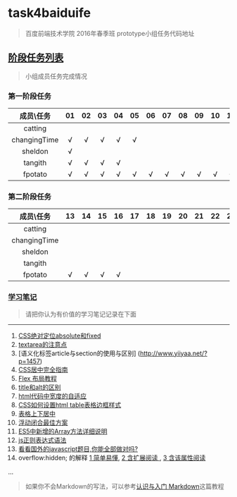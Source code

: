 # task4baiduife
> 百度前端技术学院 2016年春季班 prototype小组任务代码地址


## [阶段任务列表](http://ife.baidu.com/task/all)
> 小组成员任务完成情况

###  第一阶段任务          

| 成员\任务    | 01 | 02 | 03 | 04 | 05 | 06 | 07 | 08 | 09 | 10 | 11 | 12 |
|:------------:|:--:|:--:|:--:|:--:|:--:|:--:|:--:|:--:|:--:|:--:|:--:|:--:|
| catting      |    |    |    |    |    |    |    |    |    |    |    |    |
| changingTime | √  | √  | √  | √  | √  |    |    |    |    |    |    |    |    
| sheldon      | √  |    |    |    |    |    |    |    |    |    |    |    |
| tangith      | √  | √  | √  | √  |    |    |    |    |    |    |    |    |
| fpotato      | √  | √  | √  | √  | √  | √  | √  | √  | √  | √  | √  | √  | 

###  第二阶段任务

| 成员\任务  | 13 | 14 | 15 | 16 | 17 | 18 | 19 | 20 | 21 | 22 | 23 | 24 | 25 | 26 | 27 | 28 | 29 | 30 | 31 | 32 | 33 | 34 | 35 | 36 |
|:----------:|:--:|:--:|:--:|:--:|:--:|:--:|:--:|:--:|:--:|:--:|:--:|:--:|:--:|:--:|:--:|:--:|:--:|:--:|:--:|:--:|:--:|:--:|:--:|:--:|
| catting    |    |    |    |    |    |    |    |    |    |    |    |    |    |    |    |    |    |    |    |    |    |    |    |    |
|changingTime|    |    |    |    |    |    |    |    |    |    |    |    |    |    |    |    |    |    |    |    |    |    |    |    |
| sheldon    |    |    |    |    |    |    |    |    |    |    |    |    |    |    |    |    |    |    |    |    |    |    |    |    |
| tangith    |    |    |    |    |    |    |    |    |    |    |    |    |    |    |    |    |    |    |    |    |    |    |    |    |
| fpotato    | √  | √  | √  | √  |    |    |    |    |    |    |    |    |    |    |    |    |    |    |    |    |    |    |    |    |


### [学习笔记](http://ife.baidu.com/note/all)
> 请把你认为有价值的学习笔记记录在下面


***
1. [CSS绝对定位absolute和fixed](http://ife.baidu.com/note/detail?noteId=41)
2. [textarea的注意点](http://www.monmonkey.com/rumenpian/html/textarea.html)
3. [语义化标签article与section的使用与区别] (http://www.yiiyaa.net/?p=1457)
4. [CSS居中完全指南](http://www.jianshu.com/p/2df4828adfd4)
5. [Flex 布局教程](http://www.ruanyifeng.com/blog/2015/07/flex-grammar.html?utm_source=tuicool)
6. [title和alt的区别](http://www.phpwind.net/read/2006363)
7. [html代码中宽度的自适应](http://zhidao.baidu.com/link?url=A4Uzqy5A3-Lu6oO5PiuRqeDeoOEcCReRZFcepI9pQmmhoysSFHH6wEwy1RXcaeB4FKU-JsLoHqUoKzNNkefXVtcd__PmeFg4LVQauB3h2pm)
8. [CSS如何设置html table表格边框样式]( http://www.divcss5.com/wenji/w503.shtml)
9. [表格上下居中 ](http://bbs.csdn.net/topics/360008038)
10. [浮动闭合最佳方案](http://www.daqianduan.com/3606.html)
11. [ES5中新增的Array方法详细说明](http://www.zhangxinxu.com/wordpress/2013/04/es5%E6%96%B0%E5%A2%9E%E6%95%B0%E7%BB%84%E6%96%B9%E6%B3%95/)
12. [js正则表达式语法](http://blog.csdn.net/zaifendou/article/details/5746988)
13. [看看国外的javascript题目,你能全部做对吗?](http://www.cnblogs.com/aaronjs/p/3172112.html)
14. overflow:hidden; 的解释 [ 1 简单易懂](http://www.pc6.com/infoview/Article_51111_all.html),
    [ 2 含扩展阅读 ](http://www.divcss5.com/rumen/r414.shtml),
    [ 3 含该属性阅读](http://www.zhangxinxu.com/wordpress/tag/overflowhidden/)

...



> 如果你不会Markdown的写法，可以参考[认识与入门 Markdown](http://sspai.com/25137)这篇教程

